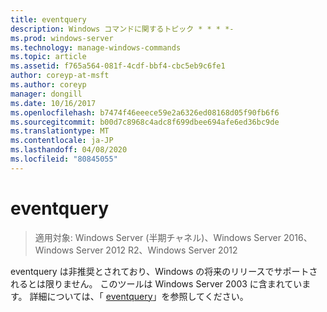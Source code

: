 ```yaml
---
title: eventquery
description: Windows コマンドに関するトピック * * * *-
ms.prod: windows-server
ms.technology: manage-windows-commands
ms.topic: article
ms.assetid: f765a564-081f-4cdf-bbf4-cbc5eb9c6fe1
author: coreyp-at-msft
ms.author: coreyp
manager: dongill
ms.date: 10/16/2017
ms.openlocfilehash: b7474f46eeece59e2a6326ed08168d05f90fb6f6
ms.sourcegitcommit: b00d7c8968c4adc8f699dbee694afe6ed36bc9de
ms.translationtype: MT
ms.contentlocale: ja-JP
ms.lasthandoff: 04/08/2020
ms.locfileid: "80845055"
---
```

# <a name="eventquery"></a>eventquery

>適用対象: Windows Server (半期チャネル)、Windows Server 2016、Windows Server 2012 R2、Windows Server 2012

eventquery は非推奨とされており、Windows の将来のリリースでサポートされるとは限りません。
このツールは Windows Server 2003 に含まれています。 詳細については、「 [eventquery](https://technet.microsoft.com/library/cc772995(v=ws.10).aspx)」を参照してください。

